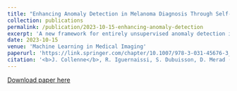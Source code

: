 ```yaml
---
title: "Enhancing Anomaly Detection in Melanoma Diagnosis Through Self-Supervised Training and Lesion Comparison"
collection: publications
permalink: /publication/2023-10-15-enhancing-anomaly-detection
excerpt: 'A new framework for entirely unsupervised anomaly detection in the field of skin lesion analysis. Our approach leverage self-supervised CNNs and an unsupervised anomaly detection algorithm to detect melanomas without any annotation.'
date: 2023-10-15
venue: 'Machine Learning in Medical Imaging'
paperurl: 'https://link.springer.com/chapter/10.1007/978-3-031-45676-3_16'
citation: '<b>J. Collenne</b>, R. Iguernaissi, S. Dubuisson, D. Merad (2024). &quot;Enhancing Anomaly Detection in Melanoma Diagnosis Through Self-Supervised Training and Lesion Comparison.&quot; <i>Machine Learning in Medical Imaging. MLMI 2023.</i> Vancouver, BC, Canada.'
---
```


[Download paper here](http://academicpages.github.io/files/paper1.pdf)
